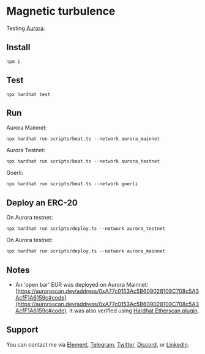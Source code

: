 # Magnetic turbulence

Testing [Aurora](https://aurora.dev/).

## Install

```shell
npm i
```

## Test

```shell
npx hardhat test
```

## Run

Aurora Mainnet:

```shell
npx hardhat run scripts/beat.ts --network aurora_mainnet
```

Aurora Testnet:

```shell
npx hardhat run scripts/beat.ts --network aurora_testnet
```

Goerli:

```shell
npx hardhat run scripts/beat.ts --network goerli
```

## Deploy an ERC-20

On Aurora testnet:

```shell
npx hardhat run scripts/deploy.ts --network aurora_testnet
```

On Aurora testnet:

```shell
npx hardhat run scripts/deploy.ts --network aurora_mainnet
```

## Notes

- An 'open bar' EUR was deployed on Aurora Mainnet: [https://aurorascan.dev/address/0xA77c0153Ac5B609028109C708c5A3AcfF1A6159c#code](https://aurorascan.dev/address/0xA77c0153Ac5B609028109C708c5A3AcfF1A6159c#code). It was also verified using [Hardhat Etherscan plugin](https://hardhat.org/hardhat-runner/plugins/nomiclabs-hardhat-etherscan#hardhat-etherscan).

## Support

You can contact me via [Element](https://matrix.to/#/@julienbrg:matrix.org), [Telegram](https://t.me/julienbrg), [Twitter](https://twitter.com/julienbrg), [Discord](https://discord.gg/pfkJpEb4xn), or [LinkedIn](https://www.linkedin.com/in/julienberanger/).
